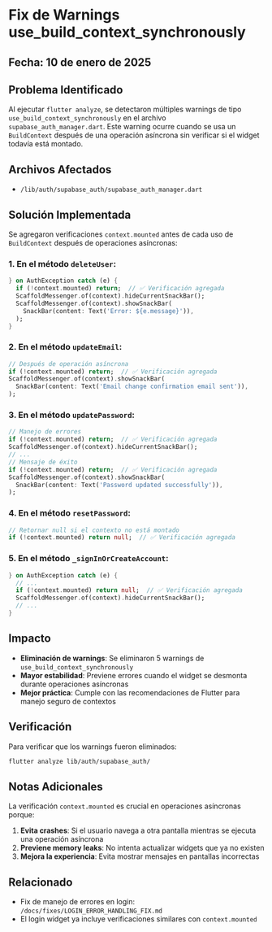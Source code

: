 # Fix de Warnings use_build_context_synchronously

## Fecha: 10 de enero de 2025

## Problema Identificado

Al ejecutar `flutter analyze`, se detectaron múltiples warnings de tipo `use_build_context_synchronously` en el archivo `supabase_auth_manager.dart`. Este warning ocurre cuando se usa un `BuildContext` después de una operación asíncrona sin verificar si el widget todavía está montado.

## Archivos Afectados

- `/lib/auth/supabase_auth/supabase_auth_manager.dart`

## Solución Implementada

Se agregaron verificaciones `context.mounted` antes de cada uso de `BuildContext` después de operaciones asíncronas:

### 1. En el método `deleteUser`:
```dart
} on AuthException catch (e) {
  if (!context.mounted) return;  // ✅ Verificación agregada
  ScaffoldMessenger.of(context).hideCurrentSnackBar();
  ScaffoldMessenger.of(context).showSnackBar(
    SnackBar(content: Text('Error: ${e.message}')),
  );
}
```

### 2. En el método `updateEmail`:
```dart
// Después de operación asíncrona
if (!context.mounted) return;  // ✅ Verificación agregada
ScaffoldMessenger.of(context).showSnackBar(
  SnackBar(content: Text('Email change confirmation email sent')),
);
```

### 3. En el método `updatePassword`:
```dart
// Manejo de errores
if (!context.mounted) return;  // ✅ Verificación agregada
ScaffoldMessenger.of(context).hideCurrentSnackBar();
// ...
// Mensaje de éxito
if (!context.mounted) return;  // ✅ Verificación agregada
ScaffoldMessenger.of(context).showSnackBar(
  SnackBar(content: Text('Password updated successfully')),
);
```

### 4. En el método `resetPassword`:
```dart
// Retornar null si el contexto no está montado
if (!context.mounted) return null;  // ✅ Verificación agregada
```

### 5. En el método `_signInOrCreateAccount`:
```dart
} on AuthException catch (e) {
  // ...
  if (!context.mounted) return null;  // ✅ Verificación agregada
  ScaffoldMessenger.of(context).hideCurrentSnackBar();
  // ...
}
```

## Impacto

- **Eliminación de warnings**: Se eliminaron 5 warnings de `use_build_context_synchronously`
- **Mayor estabilidad**: Previene errores cuando el widget se desmonta durante operaciones asíncronas
- **Mejor práctica**: Cumple con las recomendaciones de Flutter para manejo seguro de contextos

## Verificación

Para verificar que los warnings fueron eliminados:

```bash
flutter analyze lib/auth/supabase_auth/
```

## Notas Adicionales

La verificación `context.mounted` es crucial en operaciones asíncronas porque:

1. **Evita crashes**: Si el usuario navega a otra pantalla mientras se ejecuta una operación asíncrona
2. **Previene memory leaks**: No intenta actualizar widgets que ya no existen
3. **Mejora la experiencia**: Evita mostrar mensajes en pantallas incorrectas

## Relacionado

- Fix de manejo de errores en login: `/docs/fixes/LOGIN_ERROR_HANDLING_FIX.md`
- El login widget ya incluye verificaciones similares con `context.mounted`